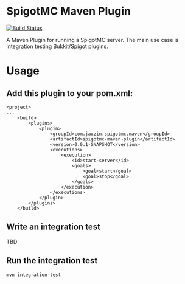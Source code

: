 # SpigotMC Maven Plugin

[![Build Status](https://travis-ci.org/jaxzin/spigotmc-maven-plugin.svg?branch=master)](https://travis-ci.org/jaxzin/spigotmc-maven-plugin)

A Maven Plugin for running a SpigotMC server.
The main use case is integration testing Bukkit/Spigot plugins.

# Usage

## Add this plugin to your pom.xml:
```
<project>
...
    <build>
        <plugins>
            <plugin>
                <groupId>com.jaxzin.spigotmc.maven</groupId>
                <artifactId>spigotmc-maven-plugin</artifactId>
                <version>0.0.1-SNAPSHOT</version>
                <executions>
                    <execution>
                        <id>start-server</id>
                        <goals>
                            <goal>start</goal>
                            <goal>stop</goal>
                        </goals>
                    </execution>
                </executions>
            </plugin>
        </plugins>
    </build>
```

## Write an integration test

TBD

## Run the integration test

```
mvn integration-test
```
